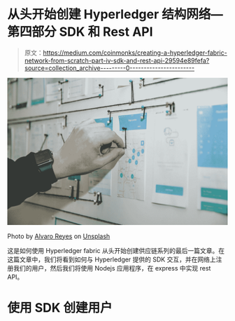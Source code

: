 # 从头开始创建 Hyperledger 结构网络—第四部分 SDK 和 Rest API

> 原文：<https://medium.com/coinmonks/creating-a-hyperledger-fabric-network-from-scratch-part-iv-sdk-and-rest-api-29594e89fefa?source=collection_archive---------0----------------------->

![](img/ad3bf8ad4737910b18a63c4e5b716ea5.png)

Photo by [Alvaro Reyes](https://unsplash.com/@alvaroreyes?utm_source=medium&utm_medium=referral) on [Unsplash](https://unsplash.com/?utm_source=medium&utm_medium=referral)

这是如何使用 Hyperledger fabric 从头开始创建供应链系列的最后一篇文章。在这篇文章中，我们将看到如何与 Hyperledger 提供的 SDK 交互，并在网络上注册我们的用户，然后我们将使用 Nodejs 应用程序，在 express 中实现 rest API。

# 使用 SDK 创建用户